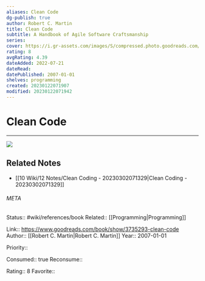```yaml
---
aliases: Clean Code
dg-publish: true
author: Robert C. Martin
title: Clean Code
subtitle: A Handbook of Agile Software Craftsmanship
series: 
cover: https://i.gr-assets.com/images/S/compressed.photo.goodreads.com/books/1436202607l/3735293._SX318_.jpg
rating: 8
avgRating: 4.39
dateAdded: 2022-07-21
dateRead: 
datePublished: 2007-01-01
shelves: programming
created: 20230122071907
modified: 20230122071942
---
```

# Clean Code
---
![](https://i.gr-assets.com/images/S/compressed.photo.goodreads.com/books/1436202607l/3735293._SX318_.jpg)

## Related Notes
- [[10 Wiki/12 Notes/Clean Coding - 20230302071329\|Clean Coding - 20230302071329]]




###### META
Status:: #wiki/references/book
Related:: [[Programming\|Programming]]

Link:: https://www.goodreads.com/book/show/3735293-clean-code
Author:: [[Robert C. Martin\|Robert C. Martin]]
Year:: 2007-01-01

Priority:: 

Consumed:: true
Reconsume:: 

Rating:: 8
Favorite:: 

